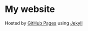 # My website

Hosted by [GitHub Pages](http://pages.github.com) using [Jekyll](http://jekyllrb.com/)
